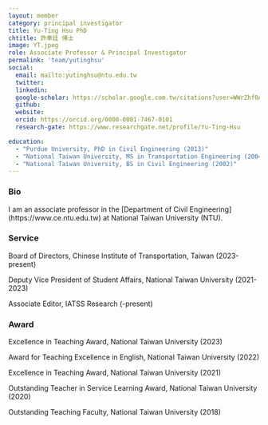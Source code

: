 ```yaml
---
layout: member
category: principal investigator
title: Yu-Ting Hsu PhD
chtitle: 許聿廷 博士
image: YT.jpeg
role: Associate Professor & Principal Investigator
permalink: 'team/yutinghsu'
social:
  email: mailto:yutinghsu@ntu.edu.tw
  twitter:
  linkedin: 
  google-scholar: https://scholar.google.com.tw/citations?user=WWrZhf0AAAAJ&hl=zh-TW
  github:
  website:
  orcid: https://orcid.org/0000-0001-7467-0101
  research-gate: https://www.researchgate.net/profile/Yu-Ting-Hsu

education:
  - "Purdue University, PhD in Civil Engineering (2013)"
  - "National Taiwan University, MS in Transportation Engineering (2004)"
  - "National Taiwan University, BS in Civil Engineering (2002)"
---
```


<h3>Bio</h3>
I am an associate professor in the [Department of Civil Engineering](https://www.ce.ntu.edu.tw) at National Taiwan University (NTU).

<h3>Service</h3>
<p>Board of Directors, Chinese Institute of Transportation, Taiwan (2023-present)</p>
<p>Deputy Vice President of Student Affairs, National Taiwan University (2021-2023)</p>
<p>Associate Editor, IATSS Research (-present)</p>

<h3>Award</h3>
<p>Excellence in Teaching Award, National Taiwan University (2023)</p>
<p>Award for Teaching Excellence in English, National Taiwan University (2022)</p>
<p>Excellence in Teaching Award, National Taiwan University (2021)</p>
<p>Outstanding Teacher in Service Learning Award, National Taiwan University (2020)</p>
<p>Outstanding Teaching Faculty, National Taiwan University (2018)</p>


